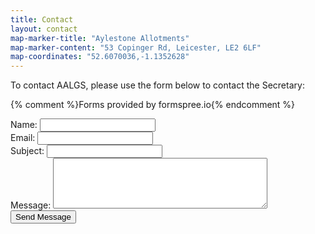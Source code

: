 ```yaml
---
title: Contact
layout: contact
map-marker-title: "Aylestone Allotments"
map-marker-content: "53 Copinger Rd, Leicester, LE2 6LF"
map-coordinates: "52.6070036,-1.1352628"
---
```


To contact AALGS, please use the form below to contact the Secretary:

{% comment %}Forms provided by formspree.io{% endcomment %}

<form action="https://allotmentmaileu.herokuapp.com/send" method="POST">
  Name: <input type="text" name="name"><br>
  Email: <input type="text" name="email"><br>
  Subject: <input type="text" name="subject"><br>
  Message: <textarea name="message" cols="40" rows="5"></textarea>
  <input type="submit" value="Send Message">
</form> 